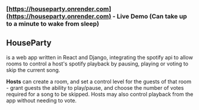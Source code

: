 ### [https://houseparty.onrender.com](https://houseparty.onrender.com) - Live Demo (Can take up to a minute to wake from sleep)

## HouseParty
is a web app written in React and Django, integrating the spotify api to allow rooms to control a host's spotify playback by pausing, playing or voting to skip the current song.

**Hosts** can create a room, and set a control level for the guests of that room - grant guests the ability to play/pause, and choose the number of votes required for a song to be skipped. Hosts may also control playback from the app without needing to vote.



